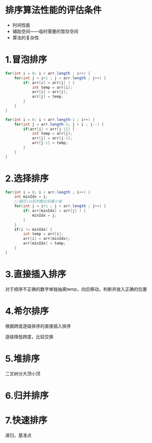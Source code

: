 # 排序算法性能的评估条件

- 时间性能
- 辅助空间——临时需要的暂存空间
- 算法的复杂性



# 1.冒泡排序

```java
for(int i = 0; i < arr.length ; i++) {
    for(int j = i+1 ; j < arr.length ; j++) {
        if( arr[i] > arr[j] ) {
            int temp = arr[i];
            arr[i] = arr[j];
            arr[j] = temp;
        }
    }
}
```

```java
for(int i = 0; i < arr.length-1 ; i++) {
    for(int j = arr.length-1; j > i ; j--) {
        if(arr[j] < arr[j-1]) {
            int temp = arr[j];
            arr[j] = arr[j-1];
            arr[j-1] = temp;
        }
    }
}
```

# 2.选择排序

```java
for(int i = 0; i < arr.length ; i++) {
    int minIdx = i;
    //遍历i以后的数比较最小值
    for(int j = i+1 ; j < arr.length ; j++) {
        if( arr[minIdx] > arr[j] ) {
            minIdx = j;
        }
    }
    if(i != minIdx) {
        int temp = arr[i];
        arr[i] = arr[minIdx];
        arr[minIdx] = temp;
    }
}
```

# 3.直接插入排序

对于顺序不正确的数字单独抽离temp，向后移动，判断并放入正确的位置

# 4.希尔排序

根据跨度逐级排序的直接插入排序

逐级降低跨度，比较交换

# 5.堆排序

二叉树分大顶小顶

# 6.归并排序

# 7.快速排序

递归，基准点
